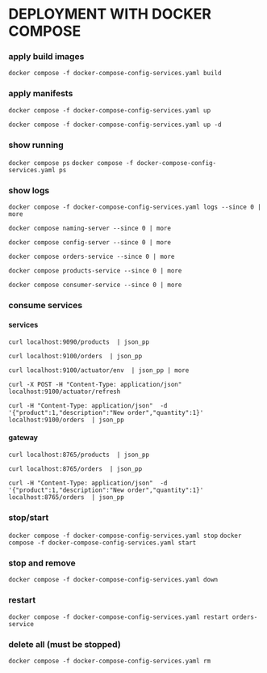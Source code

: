 # DEPLOYMENT WITH DOCKER COMPOSE


### apply build images
`docker compose -f docker-compose-config-services.yaml build`

### apply manifests
`docker compose -f docker-compose-config-services.yaml up`

`docker compose -f docker-compose-config-services.yaml up -d`


### show running
`docker compose ps`
`docker compose -f docker-compose-config-services.yaml ps`


### show logs
`docker compose -f docker-compose-config-services.yaml logs --since 0 | more`

`docker compose naming-server --since 0 | more`

`docker compose config-server --since 0 | more`

`docker compose orders-service --since 0 | more`

`docker compose products-service --since 0 | more`

`docker compose consumer-service --since 0 | more`



### consume services
#### services
`curl localhost:9090/products  | json_pp`

`curl localhost:9100/orders  | json_pp`

`curl localhost:9100/actuator/env  | json_pp | more`

`curl -X POST -H "Content-Type: application/json"  localhost:9100/actuator/refresh`

`curl -H "Content-Type: application/json"  -d '{"product":1,"description":"New order","quantity":1}' localhost:9100/orders  | json_pp`


#### gateway
`curl localhost:8765/products  | json_pp`

`curl localhost:8765/orders  | json_pp`

`curl -H "Content-Type: application/json"  -d '{"product":1,"description":"New order","quantity":1}' localhost:8765/orders  | json_pp`


### stop/start
`docker compose -f docker-compose-config-services.yaml stop`
`docker compose -f docker-compose-config-services.yaml start`

### stop and remove
`docker compose -f docker-compose-config-services.yaml down`


### restart
`docker compose -f docker-compose-config-services.yaml restart orders-service`


### delete all (must be stopped)
`docker compose -f docker-compose-config-services.yaml rm`
